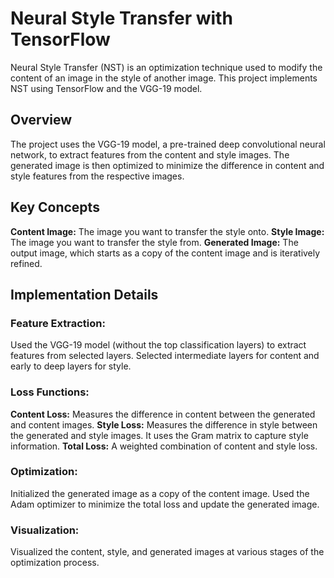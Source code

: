 # Neural Style Transfer with TensorFlow
Neural Style Transfer (NST) is an optimization technique used to modify the content of an image in the style of another image. This project implements NST using TensorFlow and the VGG-19 model.

## Overview
The project uses the VGG-19 model, a pre-trained deep convolutional neural network, to extract features from the content and style images. The generated image is then optimized to minimize the difference in content and style features from the respective images.

## Key Concepts
**Content Image:** The image you want to transfer the style onto.
**Style Image:** The image you want to transfer the style from.
**Generated Image:** The output image, which starts as a copy of the content image and is iteratively refined.

## Implementation Details
### Feature Extraction:

Used the VGG-19 model (without the top classification layers) to extract features from selected layers.
Selected intermediate layers for content and early to deep layers for style.

### Loss Functions:

**Content Loss:** Measures the difference in content between the generated and content images.
**Style Loss:** Measures the difference in style between the generated and style images. It uses the Gram matrix to capture style information.
**Total Loss:** A weighted combination of content and style loss.

### Optimization:

Initialized the generated image as a copy of the content image.
Used the Adam optimizer to minimize the total loss and update the generated image.

### Visualization:
Visualized the content, style, and generated images at various stages of the optimization process.
